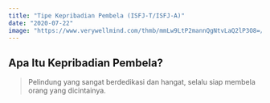 ```yaml
---
title: "Tipe Kepribadian Pembela (ISFJ-T/ISFJ-A)"
date: "2020-07-22"
image: "https://www.verywellmind.com/thmb/mmLw9LtP2mannQgNtvLaQ2lP3O8=/1500x1000/filters:no_upscale():max_bytes(150000):strip_icc()/isfj-introverted-sensing-feeling-judging-2795990-5c2e459846e0fb0001aa8a99.png"
---
```

## Apa Itu Kepribadian Pembela?
> Pelindung yang sangat berdedikasi dan hangat, selalu siap membela orang yang dicintainya.